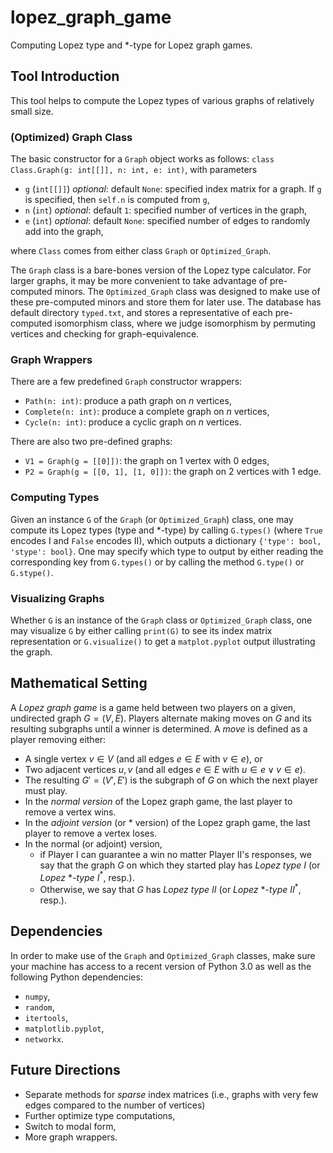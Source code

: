 # lopez_graph_game
Computing Lopez type and $*$-type for Lopez graph games.

## Tool Introduction
This tool helps to compute the Lopez types of various graphs of relatively small size.

### (Optimized) Graph Class
The basic constructor for a `Graph` object works as follows: `class Class.Graph(g: int[[]], n: int, e: int)`, with parameters
- `g` (`int[[]]`) _optional_: default `None`: specified index matrix for a graph. If `g` is specified, then `self.n` is computed from `g`,
- `n` (`int`) _optional_: default `1`: specified number of vertices in the graph,
- `e` (`int`) _optional_: default `None`: specified number of edges to randomly add into the graph,

where `Class` comes from either class `Graph` or `Optimized_Graph`. 

The `Graph` class is a bare-bones version of the Lopez type calculator. For larger graphs, it may be more convenient to take advantage of pre-computed minors. The `Optimized_Graph` class was designed to make use of these pre-computed minors and store them for later use. The database has default directory `typed.txt`, and stores a representative of each pre-computed isomorphism class, where we judge isomorphism by permuting vertices and checking for graph-equivalence.

### Graph Wrappers
There are a few predefined `Graph` constructor wrappers:
- `Path(n: int)`: produce a path graph on $n$ vertices,
- `Complete(n: int)`: produce a complete graph on $n$ vertices,
- `Cycle(n: int)`: produce a cyclic graph on $n$ vertices.

There are also two pre-defined graphs: 
- `V1 = Graph(g = [[0]])`: the graph on 1 vertex with 0 edges,
- `P2 = Graph(g = [[0, 1], [1, 0]])`: the graph on 2 vertices with 1 edge.

### Computing Types
Given an instance `G` of the `Graph` (or `Optimized_Graph`) class, one may compute its Lopez types (type and $*$-type) by calling `G.types()` (where `True` encodes I and `False` encodes II), which outputs a dictionary `{'type': bool, 'stype': bool}`. One may specify which type to output by either reading the corresponding key from `G.types()` or by calling the method `G.type()` or `G.stype()`.

### Visualizing Graphs
Whether `G` is an instance of the `Graph` class or `Optimized_Graph` class, one may visualize `G` by either calling `print(G)` to see its index matrix representation or `G.visualize()` to get a `matplot.pyplot` output illustrating the graph. 

## Mathematical Setting
A _Lopez graph game_ is a game held between two players on a given, undirected graph $G = (V, E)$. Players alternate making moves on $G$ and its resulting subgraphs until a winner is determined. A _move_ is defined as a player removing either:
- A single vertex $v \in V$ (and all edges $e \in E$ with $v \in e$), or
- Two adjacent vertices $u, v$ (and all edges $e \in E$ with $u \in e \lor v \in e$).
- The resulting $G' = (V', E')$ is the subgraph of $G$ on which the next player must play.
- In the _normal version_ of the Lopez graph game, the last player to remove a vertex wins.
- In the _adjoint version_ (or $*$ version) of the Lopez graph game, the last player to remove a vertex loses. 
- In the normal (or adjoint) version, 
  - if Player I can guarantee a win no matter Player II's responses, we say that the graph $G$ on which they started play has _Lopez type I_ (or _Lopez_ $\ast$_-type I_$^{*}$, resp.). 
  - Otherwise, we say that $G$ has _Lopez type II_ (or _Lopez_ $\ast$_-type II_$^{*}$, resp.). 

## Dependencies
In order to make use of the `Graph` and `Optimized_Graph` classes, make sure your machine has access to a recent version of Python 3.0 as well as the following Python dependencies:
- `numpy`,
- `random`,
- `itertools`,
- `matplotlib.pyplot`,
- `networkx`.

## Future Directions
- Separate methods for _sparse_ index matrices (i.e., graphs with very few edges compared to the number of vertices)
- Further optimize type computations,
- Switch to modal form,
- More graph wrappers.
